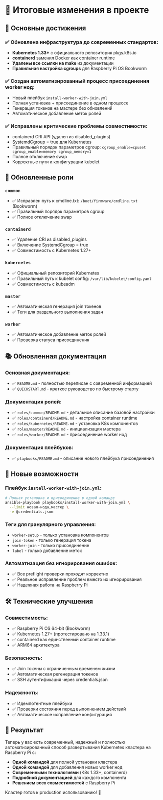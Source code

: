 # 📝 Итоговые изменения в проекте

## 🎯 Основные достижения

### ✅ Обновлена инфраструктура до современных стандартов:
- **Kubernetes 1.33+** с официального репозитория pkgs.k8s.io
- **containerd** заменил Docker как container runtime
- **Удалены все ссылки на make** из документации
- **Правильная настройка cgroups** для Raspberry Pi OS Bookworm

### ✅ Создан автоматизированный процесс присоединения worker нод:
- Новый плейбук `install-worker-with-join.yml`
- Полная установка + присоединение в одном процессе
- Генерация токенов на мастере без обновлений
- Автоматическое добавление меток ролей

### ✅ Исправлены критические проблемы совместимости:
- containerd CRI API (удален из disabled_plugins)
- SystemdCgroup = true для Kubernetes
- Правильный порядок параметров cgroup: `cgroup_enable=cpuset cgroup_enable=memory cgroup_memory=1`
- Полное отключение swap
- Корректные пути к конфигурации kubelet

## 🔧 Обновленные роли

### `common`
- ✅ Исправлен путь к cmdline.txt: `/boot/firmware/cmdline.txt` (Bookworm)
- ✅ Правильный порядок параметров cgroup
- ✅ Полное отключение swap

### `containerd`
- ✅ Удаление CRI из disabled_plugins
- ✅ Включение SystemdCgroup = true
- ✅ Совместимость с Kubernetes 1.27+

### `kubernetes`
- ✅ Официальный репозиторий Kubernetes
- ✅ Правильный путь к kubelet config: `/var/lib/kubelet/config.yaml`
- ✅ Совместимость с kubeadm

### `master`
- ✅ Автоматическая генерация join токенов
- ✅ Теги для раздельного выполнения задач

### `worker`
- ✅ Автоматическое добавление меток ролей
- ✅ Проверка статуса присоединения

## 📚 Обновленная документация

### Основная документация:
- ✅ `README.md` - полностью переписан с современной информацией
- ✅ `QUICKSTART.md` - краткое руководство по быстрому старту

### Документация ролей:
- ✅ `roles/common/README.md` - детальное описание базовой настройки
- ✅ `roles/containerd/README.md` - настройка container runtime
- ✅ `roles/kubernetes/README.md` - установка K8s компонентов
- ✅ `roles/master/README.md` - инициализация мастера
- ✅ `roles/worker/README.md` - присоединение worker нод

### Документация плейбуков:
- ✅ `playbooks/README.md` - описание нового плейбука присоединения

## 🚀 Новые возможности

### Плейбук `install-worker-with-join.yml`:
```bash
# Полная установка и присоединение в одной команде
ansible-playbook playbooks/install-worker-with-join.yml \
  --limit новая-нода,мастер \
  -e @credentials.json
```

### Теги для гранулярного управления:
- `worker-setup` - только установка компонентов
- `join-token` - только генерация токена
- `worker-join` - только присоединение
- `label` - только добавление меток

### Автоматизация без игнорирования ошибок:
- ✅ Все preflight проверки проходят корректно
- ✅ Реальное исправление проблем вместо их игнорирования
- ✅ Надежная работа на Raspberry Pi

## 🛠️ Технические улучшения

### Совместимость:
- ✅ Raspberry Pi OS 64-bit (Bookworm)
- ✅ Kubernetes 1.27+ (протестировано на 1.33.1)
- ✅ containerd как единственный container runtime
- ✅ ARM64 архитектура

### Безопасность:
- ✅ Join токены с ограниченным временем жизни
- ✅ Автоматическая регенерация токенов
- ✅ SSH аутентификация через credentials.json

### Надежность:
- ✅ Идемпотентные плейбуки
- ✅ Проверки состояния перед выполнением действий
- ✅ Автоматическое исправление конфигураций

## 🎊 Результат

Теперь у вас есть современный, надежный и полностью автоматизированный способ развертывания Kubernetes кластера на Raspberry Pi с:

- **Одной командой** для полной установки кластера
- **Одной командой** для добавления новых worker нод
- **Современными технологиями** (K8s 1.33+, containerd)
- **Подробной документацией** для каждого компонента
- **Решением всех совместимостей** с Raspberry Pi

Кластер готов к production использованию! 🎯
